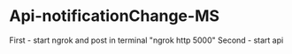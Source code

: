 # Api-notificationChange-MS

First - start ngrok and post in terminal "ngrok http 5000"
Second - start api
